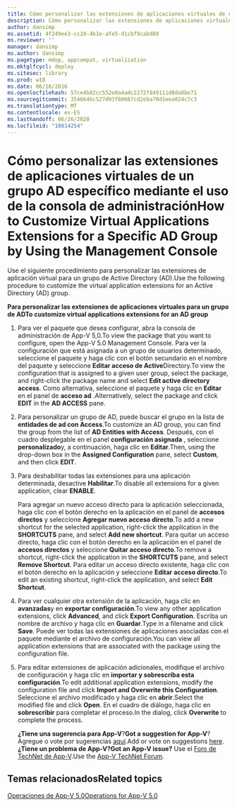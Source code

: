 ```yaml
---
title: Cómo personalizar las extensiones de aplicaciones virtuales de un grupo AD específico mediante el uso de la consola de administración
description: Cómo personalizar las extensiones de aplicaciones virtuales de un grupo AD específico mediante el uso de la consola de administración
author: dansimp
ms.assetid: 4f249ee3-cc2d-4b1e-afe5-d1cbf9cabd88
ms.reviewer: ''
manager: dansimp
ms.author: dansimp
ms.pagetype: mdop, appcompat, virtualization
ms.mktglfcycl: deploy
ms.sitesec: library
ms.prod: w10
ms.date: 06/16/2016
ms.openlocfilehash: 57ce4b82cc552e0a4adc2272f849111d8da0be71
ms.sourcegitcommit: 354664bc527d93f80687cd2eba70d1eea024c7c3
ms.translationtype: MT
ms.contentlocale: es-ES
ms.lasthandoff: 06/26/2020
ms.locfileid: "10814254"
---
```

# <span data-ttu-id="74278-103">Cómo personalizar las extensiones de aplicaciones virtuales de un grupo AD específico mediante el uso de la consola de administración</span><span class="sxs-lookup"><span data-stu-id="74278-103">How to Customize Virtual Applications Extensions for a Specific AD Group by Using the Management Console</span></span>


<span data-ttu-id="74278-104">Use el siguiente procedimiento para personalizar las extensiones de aplicación virtual para un grupo de Active Directory (AD).</span><span class="sxs-lookup"><span data-stu-id="74278-104">Use the following procedure to customize the virtual application extensions for an Active Directory (AD) group.</span></span>

**<span data-ttu-id="74278-105">Para personalizar las extensiones de aplicaciones virtuales para un grupo de AD</span><span class="sxs-lookup"><span data-stu-id="74278-105">To customize virtual applications extensions for an AD group</span></span>**

1.  <span data-ttu-id="74278-106">Para ver el paquete que desea configurar, abra la consola de administración de App-V 5,0.</span><span class="sxs-lookup"><span data-stu-id="74278-106">To view the package that you want to configure, open the App-V 5.0 Management Console.</span></span> <span data-ttu-id="74278-107">Para ver la configuración que está asignada a un grupo de usuarios determinado, seleccione el paquete y haga clic con el botón secundario en el nombre del paquete y seleccione **Editar acceso de Active**Directory.</span><span class="sxs-lookup"><span data-stu-id="74278-107">To view the configuration that is assigned to a given user group, select the package, and right-click the package name and select **Edit active directory access**.</span></span> <span data-ttu-id="74278-108">Como alternativa, seleccione el paquete y haga clic en **Editar** en el panel de **acceso ad** .</span><span class="sxs-lookup"><span data-stu-id="74278-108">Alternatively, select the package and click **EDIT** in the **AD ACCESS** pane.</span></span>

2.  <span data-ttu-id="74278-109">Para personalizar un grupo de AD, puede buscar el grupo en la lista de **entidades de ad con Access**.</span><span class="sxs-lookup"><span data-stu-id="74278-109">To customize an AD group, you can find the group from the list of **AD Entities with Access**.</span></span> <span data-ttu-id="74278-110">Después, con el cuadro desplegable en el panel **configuración asignada** , seleccione **personalizado**y, a continuación, haga clic en **Editar**.</span><span class="sxs-lookup"><span data-stu-id="74278-110">Then, using the drop-down box in the **Assigned Configuration** pane, select **Custom**, and then click **EDIT**.</span></span>

3.  <span data-ttu-id="74278-111">Para deshabilitar todas las extensiones para una aplicación determinada, desactive **Habilitar**.</span><span class="sxs-lookup"><span data-stu-id="74278-111">To disable all extensions for a given application, clear **ENABLE**.</span></span>

    <span data-ttu-id="74278-112">Para agregar un nuevo acceso directo para la aplicación seleccionada, haga clic con el botón derecho en la aplicación en el panel de **accesos directos** y seleccione **Agregar nuevo acceso directo**.</span><span class="sxs-lookup"><span data-stu-id="74278-112">To add a new shortcut for the selected application, right-click the application in the **SHORTCUTS** pane, and select **Add new shortcut**.</span></span> <span data-ttu-id="74278-113">Para quitar un acceso directo, haga clic con el botón derecho en la aplicación en el panel de **accesos directos** y seleccione **Quitar acceso directo**.</span><span class="sxs-lookup"><span data-stu-id="74278-113">To remove a shortcut, right-click the application in the **SHORTCUTS** pane, and select **Remove Shortcut**.</span></span> <span data-ttu-id="74278-114">Para editar un acceso directo existente, haga clic con el botón derecho en la aplicación y seleccione **Editar acceso directo**.</span><span class="sxs-lookup"><span data-stu-id="74278-114">To edit an existing shortcut, right-click the application, and select **Edit Shortcut**.</span></span>

4.  <span data-ttu-id="74278-115">Para ver cualquier otra extensión de la aplicación, haga clic en **avanzadas**y en **exportar configuración**.</span><span class="sxs-lookup"><span data-stu-id="74278-115">To view any other application extensions, click **Advanced**, and click **Export Configuration**.</span></span> <span data-ttu-id="74278-116">Escriba un nombre de archivo y haga clic en **Guardar**.</span><span class="sxs-lookup"><span data-stu-id="74278-116">Type in a filename and click **Save**.</span></span> <span data-ttu-id="74278-117">Puede ver todas las extensiones de aplicaciones asociadas con el paquete mediante el archivo de configuración.</span><span class="sxs-lookup"><span data-stu-id="74278-117">You can view all application extensions that are associated with the package using the configuration file.</span></span>

5.  <span data-ttu-id="74278-118">Para editar extensiones de aplicación adicionales, modifique el archivo de configuración y haga clic en **importar y sobrescriba esta configuración**.</span><span class="sxs-lookup"><span data-stu-id="74278-118">To edit additional application extensions, modify the configuration file and click **Import and Overwrite this Configuration**.</span></span> <span data-ttu-id="74278-119">Seleccione el archivo modificado y haga clic en **abrir**.</span><span class="sxs-lookup"><span data-stu-id="74278-119">Select the modified file and click **Open**.</span></span> <span data-ttu-id="74278-120">En el cuadro de diálogo, haga clic en **sobrescribir** para completar el proceso.</span><span class="sxs-lookup"><span data-stu-id="74278-120">In the dialog, click **Overwrite** to complete the process.</span></span>

    <span data-ttu-id="74278-121">**¿Tiene una sugerencia para App-V**?</span><span class="sxs-lookup"><span data-stu-id="74278-121">**Got a suggestion for App-V**?</span></span> <span data-ttu-id="74278-122">Agregue o vote por sugerencias [aquí](http://appv.uservoice.com/forums/280448-microsoft-application-virtualization).</span><span class="sxs-lookup"><span data-stu-id="74278-122">Add or vote on suggestions [here](http://appv.uservoice.com/forums/280448-microsoft-application-virtualization).</span></span> **<span data-ttu-id="74278-123">¿Tiene un problema de App-V?</span><span class="sxs-lookup"><span data-stu-id="74278-123">Got an App-V issue?</span></span>** <span data-ttu-id="74278-124">Use el [Foro de TechNet de App-V](https://social.technet.microsoft.com/Forums/home?forum=mdopappv).</span><span class="sxs-lookup"><span data-stu-id="74278-124">Use the [App-V TechNet Forum](https://social.technet.microsoft.com/Forums/home?forum=mdopappv).</span></span>

## <span data-ttu-id="74278-125">Temas relacionados</span><span class="sxs-lookup"><span data-stu-id="74278-125">Related topics</span></span>


[<span data-ttu-id="74278-126">Operaciones de App-V 5.0</span><span class="sxs-lookup"><span data-stu-id="74278-126">Operations for App-V 5.0</span></span>](operations-for-app-v-50.md)

 

 





